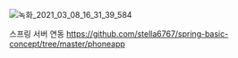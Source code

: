 ![녹화_2021_03_08_16_31_39_584](https://user-images.githubusercontent.com/65489223/110288795-dfb40c80-802b-11eb-898d-3ddd0ce84c31.gif)

스프링 서버 연동 https://github.com/stella6767/spring-basic-concept/tree/master/phoneapp
